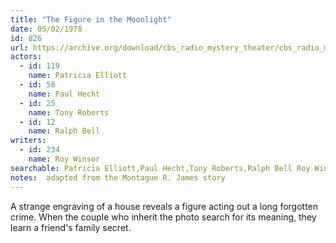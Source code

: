 ```yaml
---
title: "The Figure in the Moonlight"
date: 05/02/1978
id: 826
url: https://archive.org/download/cbs_radio_mystery_theater/cbs_radio_mystery_theater-0801-0850.zip/cbs_radio_mystery_theater-0801-0850%2Fcbsrmt_0826_figure_in_the_moonlight.mp3
actors:  
  - id: 119
    name: Patricia Elliott  
  - id: 58
    name: Paul Hecht  
  - id: 25
    name: Tony Roberts  
  - id: 12
    name: Ralph Bell
writers:  
  - id: 234
    name: Roy Winsor
searchable: Patricia Elliott,Paul Hecht,Tony Roberts,Ralph Bell Roy Winsor
notes:  adapted from the Montague R. James story
---
```

A strange engraving of a house reveals a figure acting out a long forgotten crime. When the couple who inherit the photo search for its meaning, they learn a friend's family secret.
